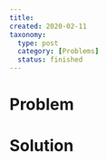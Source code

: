 ```yaml
---
title:
created: 2020-02-11
taxonomy:
  type: post
  category: [Problems]
  status: finished
---
```


# Problem


# Solution
